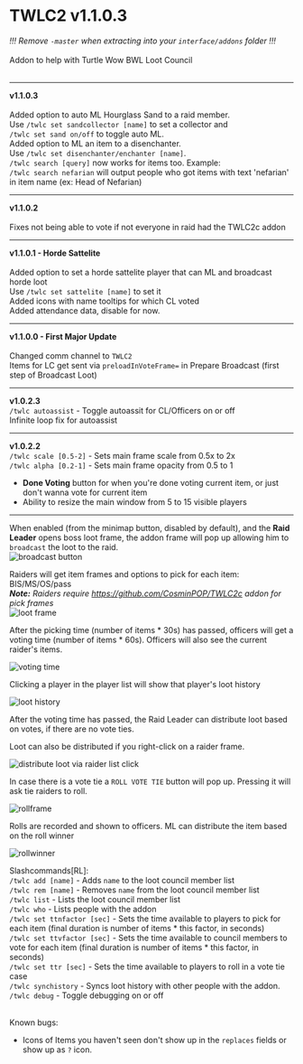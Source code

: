 # TWLC2 v1.1.0.3
_!!! Remove `-master` when extracting into your `interface/addons` folder !!!_<BR><BR>
Addon to help with Turtle Wow BWL Loot Council<BR><BR>

<hr>

**v1.1.0.3**<br>
<br>
Added option to auto ML Hourglass Sand to a raid member.<br>
Use `/twlc set sandcollector [name]` to set a collector and <Br>
`/twlc set sand on/off` to toggle auto ML.<br> 
Added option to ML an item to a disenchanter.<br>
Use `/twlc set disenchanter/enchanter [name]`.<Br>
`/twlc search [query]` now works for items too. Example: <br>
`/twlc search nefarian` will output people who got items with text 'nefarian' in item name (ex: Head of Nefarian)
<hr>

**v1.1.0.2**<br>
<br>
Fixes not being able to vote if not everyone in raid had the TWLC2c addon 

<hr>

**v1.1.0.1 - Horde Sattelite**<br>
<br>
Added option to set a horde sattelite player that can ML and broadcast horde loot<br>
Use `/twlc set sattelite [name]` to set it<br>
Added icons with name tooltips for which CL voted<br>
Added attendance data, disable for now. 
<hr>

**v1.1.0.0 - First Major Update**<br>
<br>
Changed comm channel to `TWLC2`<br>
Items for LC get sent via `preloadInVoteFrame=` in Prepare Broadcast (first step of Broadcast Loot)
<hr>

**v1.0.2.3**<br>
`/twlc autoassist` - Toggle autoassit for CL/Officers on or off<Br>
Infinite loop fix for autoassist
<hr>

**v1.0.2.2**<br>
`/twlc scale [0.5-2]` - Sets main frame scale from 0.5x to 2x<Br>
`/twlc alpha [0.2-1]` - Sets main frame opacity from 0.5 to 1<br>
* **Done Voting** button for when you're done voting current item, or just don't wanna vote for current item<Br>
* Ability to resize the main window from 5 to 15 visible players<br> 
<hr>


When enabled (from the minimap button, disabled by default), and the **Raid Leader** opens boss loot frame, the addon frame will pop up
allowing him to `broadcast` the loot to the raid.<BR>
![broadcast button](https://imgur.com/kxV59t1.png)

Raiders will get item frames and options to pick for each item: BIS/MS/OS/pass<BR>
***Note:** Raiders require https://github.com/CosminPOP/TWLC2c addon for pick frames*<Br>
![loot frame](https://i.imgur.com/FS2NMC5.png)

After the picking time (number of items * 30s) has passed, officers will get a voting time
(number of items * 60s). Officers will also see the current raider's items.<BR>

![voting time](https://imgur.com/oRrwY4E.png)

Clicking a player in the player list will show that player's loot history<Br>

![loot history](https://imgur.com/PZymm6u.png)

After the voting time has passed, the Raid Leader can distribute loot based on votes, if there are no vote ties.<BR>

Loot can also be distributed if you right-click on a raider frame.<Br>

![distribute loot via raider list click](https://imgur.com/4ywEWTr.png)

In case there is a vote tie a `ROLL VOTE TIE` button will pop up. Pressing it will ask tie raiders to roll.<BR>

![rollframe](https://imgur.com/cqaJlbf.png)

Rolls are recorded and shown to officers. ML can distribute the item based on the roll winner<Br>

![rollwinner](https://imgur.com/886zw8y.png)

Slashcommands[RL]:<br>
`/twlc add [name]` - Adds `name` to the loot council member list<br>
`/twlc rem [name]` - Removes `name` from the loot council member list<br>
`/twlc list` - Lists the loot council member list <Br>
`/twlc who` - Lists people with the addon <Br>
`/twlc set ttnfactor [sec]` - Sets the time available to players to pick for each item (final duration is number of items * this factor, in seconds)<Br>
`/twlc set ttvfactor [sec]` - Sets the time available to council members to vote for each item (final duration is number of items * this factor, in seconds)<Br>
`/twlc set ttr [sec]` - Sets the time available to players to roll in a vote tie case<Br>
`/twlc synchistory` - Syncs loot history with other people with the addon.<Br>
`/twlc debug` - Toggle debugging on or off<Br>
<Br>



Known bugs:
* Icons of Items you haven't seen don't show up in the `replaces` fields or show up as `?` icon.
